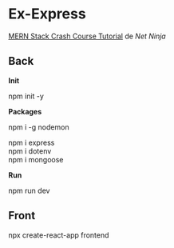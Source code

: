 # Ex-Express

[MERN Stack Crash Course Tutorial](https://www.youtube.com/playlist?list=PL4cUxeGkcC9iJ_KkrkBZWZRHVwnzLIoUE) de *Net Ninja*

## Back

**Init**

npm init -y

**Packages**

npm i -g nodemon

npm i express<br>
npm i dotenv<br>
npm i mongoose

**Run**

npm run dev

## Front

npx create-react-app frontend







































